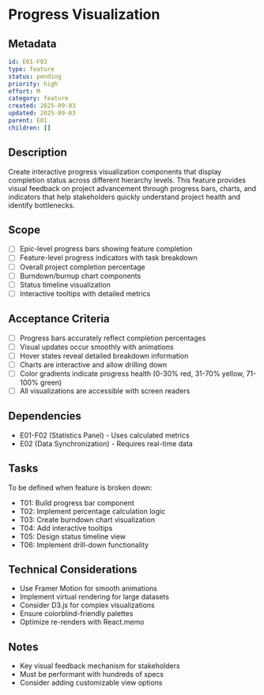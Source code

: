 # Progress Visualization

## Metadata
```yaml
id: E01-F03
type: feature
status: pending
priority: high
effort: M
category: feature
created: 2025-09-03
updated: 2025-09-03
parent: E01
children: []
```

## Description
Create interactive progress visualization components that display completion status across different hierarchy levels. This feature provides visual feedback on project advancement through progress bars, charts, and indicators that help stakeholders quickly understand project health and identify bottlenecks.

## Scope
- [ ] Epic-level progress bars showing feature completion
- [ ] Feature-level progress indicators with task breakdown
- [ ] Overall project completion percentage
- [ ] Burndown/burnup chart components
- [ ] Status timeline visualization
- [ ] Interactive tooltips with detailed metrics

## Acceptance Criteria
- [ ] Progress bars accurately reflect completion percentages
- [ ] Visual updates occur smoothly with animations
- [ ] Hover states reveal detailed breakdown information
- [ ] Charts are interactive and allow drilling down
- [ ] Color gradients indicate progress health (0-30% red, 31-70% yellow, 71-100% green)
- [ ] All visualizations are accessible with screen readers

## Dependencies
- E01-F02 (Statistics Panel) - Uses calculated metrics
- E02 (Data Synchronization) - Requires real-time data

## Tasks
To be defined when feature is broken down:
- T01: Build progress bar component
- T02: Implement percentage calculation logic
- T03: Create burndown chart visualization
- T04: Add interactive tooltips
- T05: Design status timeline view
- T06: Implement drill-down functionality

## Technical Considerations
- Use Framer Motion for smooth animations
- Implement virtual rendering for large datasets
- Consider D3.js for complex visualizations
- Ensure colorblind-friendly palettes
- Optimize re-renders with React.memo

## Notes
- Key visual feedback mechanism for stakeholders
- Must be performant with hundreds of specs
- Consider adding customizable view options